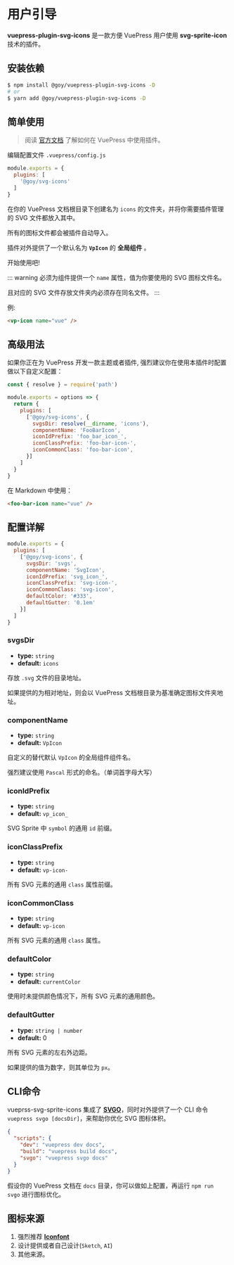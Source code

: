 # 用户引导

__vuepress-plugin-svg-icons__ 是一款方便 VuePress 用户使用 __svg-sprite-icon__ 技术的插件。

## 安装依赖

``` bash
$ npm install @goy/vuepress-plugin-svg-icons -D
# or
$ yarn add @goy/vuepress-plugin-svg-icons -D
```

## 简单使用

> 阅读 [官方文档](https://v1.vuepress.vuejs.org/zh/plugin/using-a-plugin.html) 了解如何在 VuePress 中使用插件。

编辑配置文件 `.vuepress/config.js`

``` js
module.exports = {
  plugins: [
    '@goy/svg-icons'
  ]
}
```

在你的 VuePress 文档根目录下创建名为 `icons` 的文件夹，并将你需要插件管理的 SVG 文件都放入其中。

所有的图标文件都会被插件自动导入。

插件对外提供了一个默认名为 __`VpIcon`__ 的 __全局组件__ 。

开始使用吧!

::: warning
必须为组件提供一个 `name` 属性，值为你要使用的 SVG 图标文件名。

且对应的 SVG 文件存放文件夹内必须存在同名文件。
:::

例:

``` markdown
<vp-icon name="vue" />
```

## 高级用法

如果你正在为 VuePress 开发一款主题或者插件, 强烈建议你在使用本插件时配置做以下自定义配置：

``` js
const { resolve } = require('path')

module.exports = options => {
  return {
    plugins: [
      ['@goy/svg-icons', {
        svgsDir: resolve(__dirname, 'icons'),
        componentName: 'FooBarIcon',
        iconIdPrefix: 'foo_bar_icon_',
        iconClassPrefix: 'foo-bar-icon-',
        iconCommonClass: 'foo-bar-icon',
      }]
    ]
  }
}
```

在 Markdown 中使用：

``` markdown
<foo-bar-icon name="vue" />
```

## 配置详解

``` js
module.exports = {
  plugins: [
    ['@goy/svg-icons', {
      svgsDir: 'svgs',
      componentName: 'SvgIcon',
      iconIdPrefix: 'svg_icon_',
      iconClassPrefix: 'svg-icon-',
      iconCommonClass: 'svg-icon',
      defaultColor: '#333',
      defaultGutter: '0.1em'
    }]
  ]
}
```

### svgsDir

- __type:__ `string`
- __default:__ `icons`

存放 `.svg` 文件的目录地址。

如果提供的为相对地址，则会以 VuePress 文档根目录为基准确定图标文件夹地址。

### componentName

- __type:__ `string`
- __default:__ `VpIcon`

自定义的替代默认 `VpIcon` 的全局组件组件名。

强烈建议使用 `Pascal` 形式的命名。（单词首字母大写）

### iconIdPrefix

- __type:__ `string`
- __default:__ `vp_icon_`

SVG Sprite 中 `symbol` 的通用 `id` 前缀。

### iconClassPrefix

- __type:__ `string`
- __default:__ `vp-icon-`

所有 SVG 元素的通用 `class` 属性前缀。

### iconCommonClass

- __type:__ `string`
- __default:__ `vp-icon`

所有 SVG 元素的通用 `class` 属性。

### defaultColor

- __type:__ `string`
- __default:__ `currentColor`

使用时未提供颜色情况下，所有 SVG 元素的通用颜色。

### defaultGutter

- __type:__ `string | number`
- __default:__ 0

所有 SVG 元素的左右外边距。

如果提供的值为数字，则其单位为 `px`。

## CLI命令

vueprss-svg-sprite-icons 集成了 __[SVGO](https://github.com/svg/svgo)__，同时对外提供了一个 CLI 命令 `vuepress svgo [docsDir]`，来帮助你优化 SVG 图标体积。

``` json
{
  "scripts": {
    "dev": "vuepress dev docs",
    "build": "vuepress build docs",
    "svgo": "vuepress svgo docs"
  }
}
```

假设你的 VuePress 文档在 `docs` 目录，你可以做如上配置，再运行 `npm run svgo` 进行图标优化。

## 图标来源

1. 强烈推荐 __[Iconfont](https://www.iconfont.cn/collections/index)__ 
2. 设计提供或者自己设计(`Sketch`, `AI`)
3. 其他来源。
